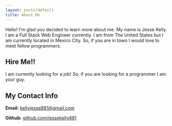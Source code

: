 ```yaml
---
layout: posts/default
title: About Me
---
```


Hello! I'm glad you decided to learn more about me. My name is Jesse Kelly. I am a Full Stack Web Engineer currently. I am from The United States but I am currently located in Mexico City. So, if you are in town I would love to meet fellow programmers.

## Hire Me!!
I am currently looking for a job! So, if you are looking for a programmer I am your guy.

## My Contact Info

**Email:** kellyjesse881@gmail.com

**Github:** [github.com/jessekelly881](github.com/jessekelly881)
